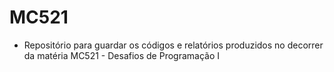 # MC521

* Repositório para guardar os códigos e relatórios produzidos no decorrer da matéria MC521 - Desafios de Programação I
